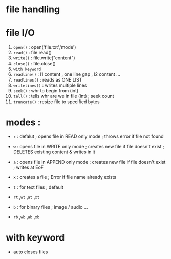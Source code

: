 # file handling
# file I/O

1) `open()` : open('file.txt','mode')
2) `read()` : file.read()
3) `write()` : file.write("content")
4) `close()` : file.close()
5) `with keyword` 
6) `readline()` : l1 content , one line gap , l2 content ...
7) `readlines()` : reads as ONE LIST
8) `writelines()` : writes multiple lines 
9) `seek()` : whr to begin from (int)
10) `tell()` : tells whr are we in file (int) ; seek count
11) `truncate()` : resize file to specified bytes


# modes :
- `r` : defalut ; opens file in READ only mode ; throws error if file not found

- `w` : opens file in WRITE only mode ; creates new file if file doesn't exist ; DELETES existing content & writes in it

- `a` : opens file in APPEND only mode ; creates new file if file doesn't exist ; writes at EoF

- `x` : creates a file ; Error if file name already exists

- `t` : for text files ; default 
- `rt` ,`wt` ,`at` ,`xt`

- `b` : for binary files ; image / audio ... 
- `rb` ,`wb` ,`ab` ,`xb`

# with keyword

- auto closes files

